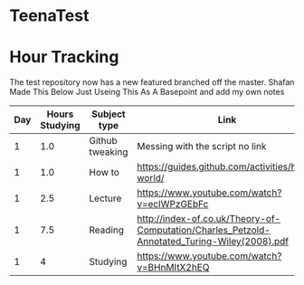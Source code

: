 # TeenaTest
# Hour Tracking
The test repository now has a new featured branched off the master.
Shafan Made This Below Just Useing This As A Basepoint and add my own notes

Day | Hours Studying | Subject type | Link |My Notes |
------------ | ------------- | ------------- | ------------- | ---------------
1 | 1.0 | Github tweaking | Messing with the script no link |
1 | 1.0 | How to | https://guides.github.com/activities/hello-world/ | 
1 | 2.5 | Lecture | https://www.youtube.com/watch?v=ecIWPzGEbFc | 
1 | 7.5 | Reading | http://index-of.co.uk/Theory-of-Computation/Charles_Petzold-Annotated_Turing-Wiley(2008).pdf | 
1 | 4   | Studying |https://www.youtube.com/watch?v=BHnMItX2hEQ | Study Time
